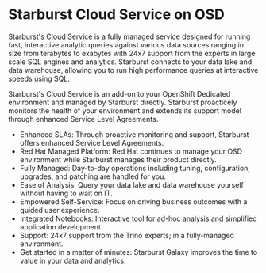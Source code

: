 # Starburst Cloud Service on OSD

[Starburst's Cloud Service](https://starburst.io) is a fully managed service designed for running fast, interactive analytic queries against various data sources ranging in size from terabytes to exabytes with 24x7 support from the experts in large scale SQL engines and analytics. Starburst connects to your data lake and data warehouse, allowing you to run high performance queries at interactive speeds using SQL.

Starburst's Cloud Service is an add-on to your OpenShift Dedicated environment and managed by Starburst directly. Starburst proacticely monitors the health of your environment and extends its support model through enhanced Service Level Agreements. 

* Enhanced SLAs: Through proactive monitoring and support, Starburst offers enhanced Service Level Agreements.
* Red Hat Managed Platform: Red Hat continues to manage your OSD environment while Starburst manages their product directly.
* Fully Managed: Day-to-day operations including tuning, configuration, upgrades, and patching are handled for you.
* Ease of Analysis: Query your data lake and data warehouse yourself without having to wait on IT.
* Empowered Self-Service: Focus on driving business outcomes with a guided user experience.
* Integrated Notebooks: Interactive tool for ad-hoc analysis and simplified application development.
* Support: 24x7 support from the Trino experts; in a fully-managed environment.
* Get started in a matter of minutes: Starburst Galaxy improves the time to value in your data and analytics.


